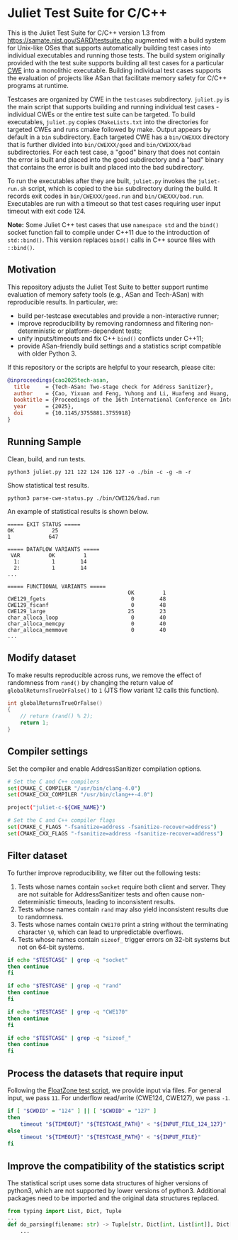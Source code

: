 # Juliet Test Suite for C/C++

This is the Juliet Test Suite for C/C++ version 1.3 from https://samate.nist.gov/SARD/testsuite.php augmented with a build system for Unix-like OSes that supports automatically building test cases into individual executables and running those tests. The build system originally provided with the test suite supports building all test cases for a particular [CWE](https://cwe.mitre.org/) into a monolithic executable. Building individual test cases supports the evaluation of projects like ASan that facilitate memory safety for C/C++ programs at runtime. 

Testcases are organized by CWE in the `testcases` subdirectory. `juliet.py` is the main script that supports building and running individual test cases - individual CWEs or the entire test suite can be targeted. To build executables, `juliet.py` copies `CMakeLists.txt` into the directories for targeted CWEs and runs cmake followed by make. Output appears by default in a `bin` subdirectory. Each targeted CWE has a `bin/CWEXXX` directory that is further divided into `bin/CWEXXX/good` and `bin/CWEXXX/bad` subdirectories. For each test case, a "good" binary that does not contain the error is built and placed into the good subdirectory and a "bad" binary that contains the error is built and placed into the bad subdirectory.

To run the executables after they are built, `juliet.py` invokes the `juliet-run.sh` script, which is copied to the `bin` subdirectory during the build. It records exit codes in `bin/CWEXXX/good.run` and `bin/CWEXXX/bad.run`. Executables are run with a timeout so that test cases requiring user input timeout with exit code 124.

**Note:** Some Juliet C++ test cases that use `namespace std` and the `bind()` socket function fail to compile under C++11 due to the introduction of `std::bind()`. This version replaces `bind()` calls in C++ source files with `::bind()`.

## Motivation

This repository adjusts the Juliet Test Suite to better support runtime evaluation of memory safety tools (e.g., ASan and Tech-ASan) with reproducible results. In particular, we:
- build per-testcase executables and provide a non-interactive runner;
- improve reproducibility by removing randomness and filtering non-deterministic or platform-dependent tests;
- unify inputs/timeouts and fix C++ `bind()` conflicts under C++11;
- provide ASan-friendly build settings and a statistics script compatible with older Python 3.

If this repository or the scripts are helpful to your research, please cite:

```bibtex
@inproceedings{cao2025tech-asan,
  title     = {Tech-ASan: Two-stage check for Address Sanitizer},
  author    = {Cao, Yixuan and Feng, Yuhong and Li, Huafeng and Huang, Chongyi and Jian, Fangcao and Li, Haoran and Wang, Xu},
  booktitle = {Proceedings of the 16th International Conference on Internetware},
  year      = {2025},
  doi       = {10.1145/3755881.3755918}
}
```

## Running Sample

Clean, build, and run tests.

``` shell
python3 juliet.py 121 122 124 126 127 -o ./bin -c -g -m -r
```

Show statistical test results.

``` shell
python3 parse-cwe-status.py ./bin/CWE126/bad.run
```

An example of statistical results is shown below.

``` shell
===== EXIT STATUS =====
OK            25
1            647

===== DATAFLOW VARIANTS =====
 VAR         OK         1
  1:          1        14
  2:          1        14
...

===== FUNCTIONAL VARIANTS =====
                                      OK         1
CWE129_fgets                           0        48
CWE129_fscanf                          0        48
CWE129_large                          25        23
char_alloca_loop                       0        40
char_alloca_memcpy                     0        40
char_alloca_memmove                    0        40
...
```

## Modify dataset

To make results reproducible across runs, we remove the effect of randomness from `rand()` by changing the return value of `globalReturnsTrueOrFalse()` to `1` (JTS flow variant 12 calls this function).

``` C
int globalReturnsTrueOrFalse() 
{
    // return (rand() % 2);
    return 1;
}
```

## Compiler settings

Set the compiler and enable AddressSanitizer compilation options.

``` bash
# Set the C and C++ compilers
set(CMAKE_C_COMPILER "/usr/bin/clang-4.0")
set(CMAKE_CXX_COMPILER "/usr/bin/clang++-4.0")

project("juliet-c-${CWE_NAME}")

# Set the C and C++ compiler flags
set(CMAKE_C_FLAGS "-fsanitize=address -fsanitize-recover=address")
set(CMAKE_CXX_FLAGS "-fsanitize=address -fsanitize-recover=address")
```

## Filter dataset

To further improve reproducibility, we filter out the following tests:
1. Tests whose names contain `socket` require both client and server. They are not suitable for AddressSanitizer tests and often cause non-deterministic timeouts, leading to inconsistent results.
2. Tests whose names contain `rand` may also yield inconsistent results due to randomness.
3. Tests whose names contain `CWE170` print a string without the terminating character `\0`, which can lead to unpredictable overflows.
4. Tests whose names contain `sizeof_` trigger errors on 32-bit systems but not on 64-bit systems.

``` bash
if echo "$TESTCASE" | grep -q "socket"
then continue
fi

if echo "$TESTCASE" | grep -q "rand"
then continue
fi

if echo "$TESTCASE" | grep -q "CWE170"
then continue
fi

if echo "$TESTCASE" | grep -q "sizeof_"
then continue
fi
```

## Process the datasets that require input

Following the [FloatZone test script](https://github.com/vusec/instrumentation-infra/blob/5bfbf68e0cfe46cf9600a0bcf4fa7a4a2fd80e48/infra/targets/juliet.py), we provide input via files. For general input, we pass `11`. For underflow read/write (CWE124, CWE127), we pass `-1`.

``` bash
if [ "$CWDID" = "124" ] || [ "$CWDID" = "127" ]
then
    timeout "${TIMEOUT}" "${TESTCASE_PATH}" < "${INPUT_FILE_124_127}"
else
    timeout "${TIMEOUT}" "${TESTCASE_PATH}" < "${INPUT_FILE}"
fi
```

## Improve the compatibility of the statistics script

The statistical script uses some data structures of higher versions of python3, which are not supported by lower versions of python3. Additional packages need to be imported and the original data structures replaced.

``` python
from typing import List, Dict, Tuple
...
def do_parsing(filename: str) -> Tuple[str, Dict[int, List[int]], Dict[str, Dict[int, int]]]:
    ...
```
